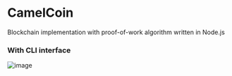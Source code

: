# CamelCoin
Blockchain implementation with proof-of-work algorithm written in Node.js

### With CLI interface

![image](https://user-images.githubusercontent.com/39949254/173253583-24f67c66-461c-41b1-8d37-e3f643789e95.png)
